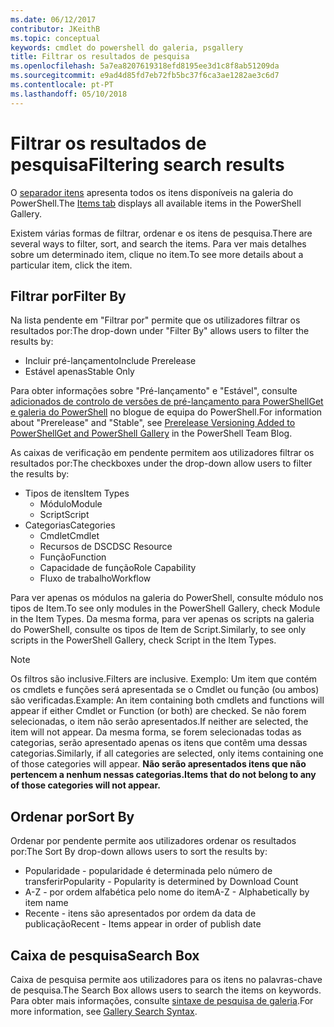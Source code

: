 ```yaml
---
ms.date: 06/12/2017
contributor: JKeithB
ms.topic: conceptual
keywords: cmdlet do powershell do galeria, psgallery
title: Filtrar os resultados de pesquisa
ms.openlocfilehash: 5a7ea8207619318efd8195ee3d1c8f8ab51209da
ms.sourcegitcommit: e9ad4d85fd7eb72fb5bc37f6ca3ae1282ae3c6d7
ms.contentlocale: pt-PT
ms.lasthandoff: 05/10/2018
---
```

# <a name="filtering-search-results"></a><span data-ttu-id="b5648-103">Filtrar os resultados de pesquisa</span><span class="sxs-lookup"><span data-stu-id="b5648-103">Filtering search results</span></span>

<span data-ttu-id="b5648-104">O [separador itens](https://www.powershellgallery.com/items) apresenta todos os itens disponíveis na galeria do PowerShell.</span><span class="sxs-lookup"><span data-stu-id="b5648-104">The [Items tab](https://www.powershellgallery.com/items) displays all available items in the PowerShell Gallery.</span></span>

<span data-ttu-id="b5648-105">Existem várias formas de filtrar, ordenar e os itens de pesquisa.</span><span class="sxs-lookup"><span data-stu-id="b5648-105">There are several ways to filter, sort, and search the items.</span></span>
<span data-ttu-id="b5648-106">Para ver mais detalhes sobre um determinado item, clique no item.</span><span class="sxs-lookup"><span data-stu-id="b5648-106">To see more details about a particular item, click the item.</span></span>

## <a name="filter-by"></a><span data-ttu-id="b5648-107">Filtrar por</span><span class="sxs-lookup"><span data-stu-id="b5648-107">Filter By</span></span>

<span data-ttu-id="b5648-108">Na lista pendente em "Filtrar por" permite que os utilizadores filtrar os resultados por:</span><span class="sxs-lookup"><span data-stu-id="b5648-108">The drop-down under "Filter By" allows users to filter the results by:</span></span>
- <span data-ttu-id="b5648-109">Incluir pré-lançamento</span><span class="sxs-lookup"><span data-stu-id="b5648-109">Include Prerelease</span></span>
- <span data-ttu-id="b5648-110">Estável apenas</span><span class="sxs-lookup"><span data-stu-id="b5648-110">Stable Only</span></span>

<span data-ttu-id="b5648-111">Para obter informações sobre "Pré-lançamento" e "Estável", consulte [adicionados de controlo de versões de pré-lançamento para PowerShellGet e galeria do PowerShell](https://blogs.msdn.microsoft.com/powershell/2017/12/05/prerelease-versioning-added-to-powershellget-and-powershell-gallery/) no blogue de equipa do PowerShell.</span><span class="sxs-lookup"><span data-stu-id="b5648-111">For information about "Prerelease" and "Stable", see [Prerelease Versioning Added to PowerShellGet and PowerShell Gallery](https://blogs.msdn.microsoft.com/powershell/2017/12/05/prerelease-versioning-added-to-powershellget-and-powershell-gallery/) in the PowerShell Team Blog.</span></span>

<span data-ttu-id="b5648-112">As caixas de verificação em pendente permitem aos utilizadores filtrar os resultados por:</span><span class="sxs-lookup"><span data-stu-id="b5648-112">The checkboxes under the drop-down allow users to filter the results by:</span></span>
- <span data-ttu-id="b5648-113">Tipos de itens</span><span class="sxs-lookup"><span data-stu-id="b5648-113">Item Types</span></span>
  - <span data-ttu-id="b5648-114">Módulo</span><span class="sxs-lookup"><span data-stu-id="b5648-114">Module</span></span>
  - <span data-ttu-id="b5648-115">Script</span><span class="sxs-lookup"><span data-stu-id="b5648-115">Script</span></span>
- <span data-ttu-id="b5648-116">Categorias</span><span class="sxs-lookup"><span data-stu-id="b5648-116">Categories</span></span>
  - <span data-ttu-id="b5648-117">Cmdlet</span><span class="sxs-lookup"><span data-stu-id="b5648-117">Cmdlet</span></span>
  - <span data-ttu-id="b5648-118">Recursos de DSC</span><span class="sxs-lookup"><span data-stu-id="b5648-118">DSC Resource</span></span>
  - <span data-ttu-id="b5648-119">Função</span><span class="sxs-lookup"><span data-stu-id="b5648-119">Function</span></span>
  - <span data-ttu-id="b5648-120">Capacidade de função</span><span class="sxs-lookup"><span data-stu-id="b5648-120">Role Capability</span></span>
  - <span data-ttu-id="b5648-121">Fluxo de trabalho</span><span class="sxs-lookup"><span data-stu-id="b5648-121">Workflow</span></span>

<span data-ttu-id="b5648-122">Para ver apenas os módulos na galeria do PowerShell, consulte módulo nos tipos de Item.</span><span class="sxs-lookup"><span data-stu-id="b5648-122">To see only modules in the PowerShell Gallery, check Module in the Item Types.</span></span>
<span data-ttu-id="b5648-123">Da mesma forma, para ver apenas os scripts na galeria do PowerShell, consulte os tipos de Item de Script.</span><span class="sxs-lookup"><span data-stu-id="b5648-123">Similarly, to see only scripts in the PowerShell Gallery, check Script in the Item Types.</span></span>

> [!NOTE]
> <span data-ttu-id="b5648-124">Os filtros são inclusive.</span><span class="sxs-lookup"><span data-stu-id="b5648-124">Filters are inclusive.</span></span>
> <span data-ttu-id="b5648-125">Exemplo: Um item que contém os cmdlets e funções será apresentada se o Cmdlet ou função (ou ambos) são verificadas.</span><span class="sxs-lookup"><span data-stu-id="b5648-125">Example: An item containing both cmdlets and functions will appear if either Cmdlet or Function (or both) are checked.</span></span>
> <span data-ttu-id="b5648-126">Se não forem selecionadas, o item não serão apresentados.</span><span class="sxs-lookup"><span data-stu-id="b5648-126">If neither are selected, the item will not appear.</span></span>
> <span data-ttu-id="b5648-127">Da mesma forma, se forem selecionadas todas as categorias, serão apresentado apenas os itens que contêm uma dessas categorias.</span><span class="sxs-lookup"><span data-stu-id="b5648-127">Similarly, if all categories are selected, only items containing one of those categories will appear.</span></span>
> <span data-ttu-id="b5648-128">**Não serão apresentados itens que não pertencem a nenhum nessas categorias.**</span><span class="sxs-lookup"><span data-stu-id="b5648-128">**Items that do not belong to any of those categories will not appear.**</span></span>

## <a name="sort-by"></a><span data-ttu-id="b5648-129">Ordenar por</span><span class="sxs-lookup"><span data-stu-id="b5648-129">Sort By</span></span>

<span data-ttu-id="b5648-130">Ordenar por pendente permite aos utilizadores ordenar os resultados por:</span><span class="sxs-lookup"><span data-stu-id="b5648-130">The Sort By drop-down allows users to sort the results by:</span></span>
- <span data-ttu-id="b5648-131">Popularidade - popularidade é determinada pelo número de transferir</span><span class="sxs-lookup"><span data-stu-id="b5648-131">Popularity - Popularity is determined by Download Count</span></span>
- <span data-ttu-id="b5648-132">A-Z - por ordem alfabética pelo nome do item</span><span class="sxs-lookup"><span data-stu-id="b5648-132">A-Z - Alphabetically by item name</span></span>
- <span data-ttu-id="b5648-133">Recente - itens são apresentados por ordem da data de publicação</span><span class="sxs-lookup"><span data-stu-id="b5648-133">Recent - Items appear in order of publish date</span></span>

## <a name="search-box"></a><span data-ttu-id="b5648-134">Caixa de pesquisa</span><span class="sxs-lookup"><span data-stu-id="b5648-134">Search Box</span></span>

<span data-ttu-id="b5648-135">Caixa de pesquisa permite aos utilizadores para os itens no palavras-chave de pesquisa.</span><span class="sxs-lookup"><span data-stu-id="b5648-135">The Search Box allows users to search the items on keywords.</span></span>
<span data-ttu-id="b5648-136">Para obter mais informações, consulte [sintaxe de pesquisa de galeria](search-syntax.md).</span><span class="sxs-lookup"><span data-stu-id="b5648-136">For more information, see [Gallery Search Syntax](search-syntax.md).</span></span>